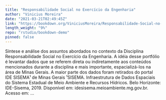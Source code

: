 ```yaml
---
title: "Responsabilidade Social no Exercício da Engenharia"
author: "Vinicius Moreira"
date: "2021-03-21T02:49:45Z"
link: "https://bookdown.org/ViniciusMoreira/Responsabilidade-Social-no-Exercicio-da-Engenharia/"
length_weight: "9%"
repo: "rstudio/bookdown-demo"
pinned: false
---
```


Síntese e análise dos assuntos abordados no contexto da Disciplina Responsabilidade Social no Exercício da Engenharia. A idéia desse portfólio é levantar dados que se referem direta ou indiretamente aos conteúdos mencionados durante a disciplina e mais importante, espacializá-los na área de Minas Gerais. A maior parte dos dados foram retirados do portal IDE SISEMA¹ de Minas Gerais ¹SISEMA. Infraestrutura de Dados Espaciais do Sistema Estadual de Meio Ambiente e Recursos Hídricos. Belo Horizonte: IDE-Sisema, 2019. Disponível em: idesisema.meioambiente.mg.gov.br. Acesso em: ...
